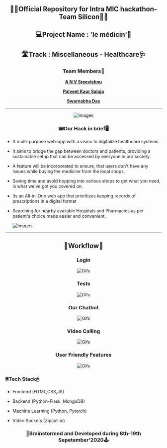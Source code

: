 <div align='center'>
  <h2>👨‍💻Official Repository for Intra MIC hackathon-Team Silicon👩‍💻</h2>
  </div>
 
<div align="center">
  <h2>💻Project Name : 'le médicin'📱</h2>
  
  <h2>🛣️Track : Miscellaneous - Healthcare🩺</h2>
  
  <h3>Team Members🤝</h3>
  
  <a href="https://github.com/anvsreevishnu"> **A N V Sreevishnu** </a>
  
  <a href="https://github.com/Palveet"> **Palveet Kaur Saluja** </a>
  
  <a href="https://github.com/sd2001"> **Swarnabha Das** </a>
  <hr>
    
  ![Images](https://github.com/sd2001/-le-medicin/blob/master/mockupp.png)  
  
  <h3>📟Our Hack in brief🖥️</h3>
  
  </div>
  
* A multi-purpose web-app with a vision to digitalize healthcare systems. 

* It aims to bridge the gap between doctors and patients, providing a sustainable setup that can be accessed by everyone in our society. 

* A feature will be incorporated to ensure, that users don't have any issues while buying the medicine from the local shops. 

* Saving time and avoid hopping into various shops to get what you need, is what we've got you covered on. 

* Its an All-in-One web app that prioritizes keeping records of prescriptions in a digital format 

* Searching for nearby available Hospitals and Pharmacies as per patient's choice made easier and convenient.

  
  ![Images](https://github.com/sd2001/-le-medicin/blob/master/mockup2.png)
  
<hr>
<div align="center">
  <h2>🥳Workflow🤩</h2>
 </div>
 
 <div align="center">
  
  <h3>Login</h3>
 
 ![Gifs](https://github.com/sd2001/-le-medicin/blob/master/login.gif)
 
 <h3>Tests</h3>
 
 ![Gifs](https://github.com/sd2001/-le-medicin/blob/master/tests.gif)
 
 <h3>Our Chatbot</h3>
 
 ![Gifs](https://github.com/sd2001/-le-medicin/blob/master/chatbot.gif)
 
 <h3>Video Calling</h3>
 
 ![Gifs](https://github.com/sd2001/-le-medicin/blob/master/vc.gif)
  
 <h3>User Friendly Features</h3>
 
 ![Gifs](https://github.com/sd2001/-le-medicin/blob/master/best.gif)
 
 </div>
 
 
 <h3> 🖲️Tech Stack🖱</h3>
 
 * Frontend (HTML,CSS,JS)
 
 * Backend (Python-Flask, MongoDB)
 
 * Machine Learning (Python, Pytorch)
 
 * Video Sockets (Zipcall.io) 
 
 <div align="center">
  <h3>📸Brainstormed and Developed during 8th-19th Sepetember'2020🕹️</h3>
 </div>
 
